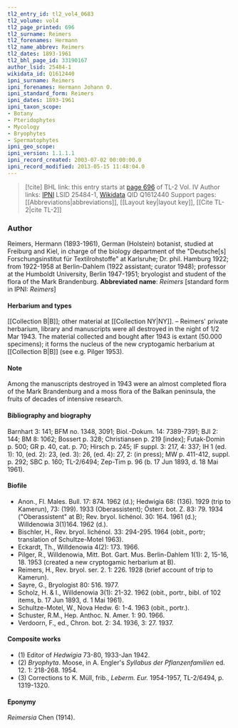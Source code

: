 ```yaml
---
tl2_entry_id: tl2_vol4_0683
tl2_volume: vol4
tl2_page_printed: 696
tl2_surname: Reimers
tl2_forenames: Hermann
tl2_name_abbrev: Reimers
tl2_dates: 1893-1961
tl2_bhl_page_id: 33190167
author_lsid: 25484-1
wikidata_id: Q1612440
ipni_surname: Reimers
ipni_forenames: Hermann Johann O.
ipni_standard_form: Reimers
ipni_dates: 1893-1961
ipni_taxon_scope: 
- Botany
- Pteridophytes
- Mycology
- Bryophytes
- Spermatophytes
ipni_geo_scope: 
ipni_version: 1.1.1.1
ipni_record_created: 2003-07-02 00:00:00.0
ipni_record_modified: 2013-05-15 11:48:04.0
---
```


> [!cite] BHL link: this entry starts at [page 696](https://www.biodiversitylibrary.org/page/33190167) of TL-2 Vol. IV
> Author links: [IPNI](https://www.ipni.org/a/25484-1) LSID 25484-1, [Wikidata](https://www.wikidata.org/wiki/Q1612440) QID Q1612440
> Support pages: [[Abbreviations|abbreviations]], [[Layout key|layout key]], [[Cite TL-2|cite TL-2]]

### Author

Reimers, Hermann (1893-1961), German (Holstein) botanist, studied at Freiburg and Kiel, in charge of the biology department of the "Deutsche\[s\] Forschungsinstitut für Textilrohstoffe" at Karlsruhe; Dr. phil. Hamburg 1922; from 1922-1958 at Berlin-Dahlem (1922 assistant; curator 1948); professor at the Humboldt University, Berlin 1947-1951; bryologist and student of the flora of the Mark Brandenburg. 
**Abbreviated name**: *Reimers* \[standard form in IPNI: *Reimers*\]

#### Herbarium and types

[[Collection B|B]]; other material at [[Collection NY|NY]]. – Reimers' private herbarium, library and manuscripts were all destroyed in the night of 1/2 Mar 1943. The material collected and bought after 1943 is extant (50.000 specimens); it forms the nucleus of the new cryptogamic herbarium at [[Collection B|B]] (see e.g. Pilger 1953).

#### Note

Among the manuscripts destroyed in 1943 were an almost completed flora of the Mark Brandenburg and a moss flora of the Balkan peninsula, the fruits of decades of intensive research.

#### Bibliography and biography

Barnhart 3: 141; BFM no. 1348, 3091; Biol.-Dokum. 14: 7389-7391; BJI 2: 144; BM 8: 1062; Bossert p. 328; Christiansen p. 219 \[index\]; Futak-Domin p. 500; GR p. 40, cat. p. 70; Hirsch p. 245; IF suppl. 3: 217, 4: 337; IH 1 (ed. 1): 10, (ed. 2): 23, (ed. 3): 26, (ed. 4): 27, 2: (in press); MW p. 411-412, suppl. p. 292; SBC p. 160; TL-2/6494; Zep-Tim p. 96 (b. 17 Jun 1893, d. 18 Mai 1961).

#### Biofile

- Anon., Fl. Males. Bull. 17: 874. 1962 (d.); Hedwigia 68: (136). 1929 (trip to Kamerun), 73: (199). 1933 (Oberassistent); Österr. bot. Z. 83: 79. 1934 ("Oberassistent" at B); Rev. bryol. lichénol. 30: 164. 1961 (d.); Willdenowia 3(1)164. 1962 (d.).
- Bischler, H., Rev. bryol. lichénol. 33: 294-295. 1964 (obit., portr; translation of Schultze-Motel 1963).
- Eckardt, Th., Willdenowia 4(2): 173. 1966.
- Pilger, R., Willdenowia, Mitt. Bot. Gart. Mus. Berlin-Dahlem 1(1): 2, 15-16, 18. 1953 (created a new cryptogamic herbarium at B).
- Reimers, H., Rev. bryol. ser. 2. 1: 226. 1928 (brief account of trip to Kamerun).
- Sayre, G., Bryologist 80: 516. 1977.
- Scholz, H. & I., Willdenowia 3(1): 21-32. 1962 (obit., portr., bibl. of 102 items, b. 17 Jun 1893, d. 1 Mai 1961).
- Schultze-Motel, W., Nova Hedw. 6: 1-4. 1963 (obit., portr.).
- Schuster, R.M., Hep. Anthoc. N. Amer. 1: 90. 1966.
- Verdoorn, F., ed., Chron. bot. 2: 34. 1936, 3: 27. 1937.

#### Composite works

- (1) Editor of *Hedwigia* 73-80, 1933-Jan 1942.
- (2) *Bryophyta*. Moose, in A. Engler's *Syllabus der Pflanzenfamilien* ed. 12. 1: 218-268. 1954.
- (3) Corrections to K. Müll, frib., *Leberm. Eur.* 1954-1957, TL-2/6494, p. 1319-1320.

#### Eponymy

*Reimersia* Chen (1914).

